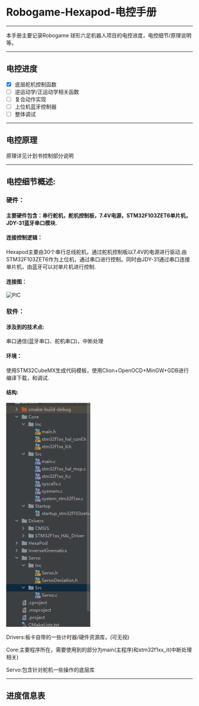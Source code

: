 # Robogame-Hexapod-电控手册

---

本手册主要记录Robogame 球形六足机器人项目的电控进度，电控细节/原理说明等。

---

## 电控进度

- [x] 底层舵机控制函数
- [ ] 逆运动学/正运动学相关函数
- [ ] 复合动作实现
- [ ] 上位机蓝牙控制器
- [ ] 整体调试

---

## 电控原理

原理详见计划书控制部分说明

---

## 电控细节概述:

### 硬件：

#### 主要硬件包含：串行舵机，舵机控制板，7.4V电源，STM32F103ZET6单片机，JDY-31蓝牙串口模块.

#### 连接控制逻辑：

Hexapod主要由30个串行总线舵机，通过舵机控制板以7.4V的电源进行驱动.由STM32F103ZET6作为上位机，通过串口进行控制。同时由JDY-31通过串口连接单片机，由蓝牙可以对单片机进行控制.

#### 连接图：

![PIC](PIC.png)

### 软件：

#### 涉及到的技术点:

串口通信(蓝牙串口、舵机串口)，中断处理

#### 环境：

使用STM32CubeMX生成代码模板，使用Clion+OpenOCD+MinGW+GDB进行编译下载，和调试.

#### 结构:

![image-20220730014802963](image-20220730014802963.png)

Drivers:板卡自带的一些计时器/硬件资源库，(可无视)

Core:主要程序所在，需要使用到的部分为main(主程序)和stm32f1xx_it(中断处理相关)

Servo:包含针对舵机一些操作的底层库

---

## 进度信息表





